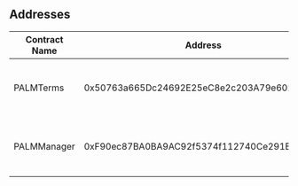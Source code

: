 ## Addresses

| Contract Name | Address                                    | Networks                                                                    |
| ------------- | ------------------------------------------ | --------------------------------------------------------------------------- |
| PALMTerms     | 0x50763a665Dc24692E25eC8e2c203A79e602D2890 | [Ethereum][te], [Polygon][tp], [Optimism][to], [Arbitrum][ta], [Goerli][tg] |
| PALMManager   | 0xF90ec87BA0BA9AC92f5374f112740Ce291B8877e | [Ethereum][me], [Polygon][mp], [Optimism][mo], [Arbitrum][ma], [Goerli][mg] |

[//]: # "These are reference links used in the body of this note and get stripped out when the markdown processor does its job. There is no need to format nicely because it shouldn't be seen. Thanks SO - http://stackoverflow.com/questions/4823468/store-comments-in-markdown-syntax"
[te]: https://etherscan.io/address/0x50763a665Dc24692E25eC8e2c203A79e602D2890#code
[me]: https://etherscan.io/address/0xF90ec87BA0BA9AC92f5374f112740Ce291B8877e#code
[tp]: https://polygonscan.com/address/0x50763a665Dc24692E25eC8e2c203A79e602D2890#code
[mp]: https://polygonscan.com/address/0xF90ec87BA0BA9AC92f5374f112740Ce291B8877e#code
[to]: https://optimistic.etherscan.io/address/0x50763a665Dc24692E25eC8e2c203A79e602D2890#code
[mo]: https://optimistic.etherscan.io/address/0xF90ec87BA0BA9AC92f5374f112740Ce291B8877e#code
[ta]: https://arbiscan.io/address/0x50763a665Dc24692E25eC8e2c203A79e602D2890#code
[ma]: https://arbiscan.io/address/0xF90ec87BA0BA9AC92f5374f112740Ce291B8877e#code
[tg]: https://goerli.etherscan.io/address/0x50763a665Dc24692E25eC8e2c203A79e602D2890#code
[mg]: https://goerli.etherscan.io/address/0xF90ec87BA0BA9AC92f5374f112740Ce291B8877e#code
